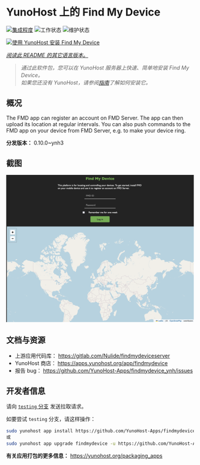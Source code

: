 <!--
注意：此 README 由 <https://github.com/YunoHost/apps/tree/master/tools/readme_generator> 自动生成
请勿手动编辑。
-->

# YunoHost 上的 Find My Device

[![集成程度](https://apps.yunohost.org/badge/integration/findmydevice)](https://ci-apps.yunohost.org/ci/apps/findmydevice/)
![工作状态](https://apps.yunohost.org/badge/state/findmydevice)
![维护状态](https://apps.yunohost.org/badge/maintained/findmydevice)

[![使用 YunoHost 安装 Find My Device](https://install-app.yunohost.org/install-with-yunohost.svg)](https://install-app.yunohost.org/?app=findmydevice)

*[阅读此 README 的其它语言版本。](./ALL_README.md)*

> *通过此软件包，您可以在 YunoHost 服务器上快速、简单地安装 Find My Device。*  
> *如果您还没有 YunoHost，请参阅[指南](https://yunohost.org/install)了解如何安装它。*

## 概况

The FMD app can register an account on FMD Server. The app can then upload its location at regular intervals.
You can also push commands to the FMD app on your device from FMD Server, e.g. to make your device ring.

**分发版本：** 0.10.0~ynh3

## 截图

![Find My Device 的截图](./doc/screenshots/screenshot.png)

## 文档与资源

- 上游应用代码库： <https://gitlab.com/Nulide/findmydeviceserver>
- YunoHost 商店： <https://apps.yunohost.org/app/findmydevice>
- 报告 bug： <https://github.com/YunoHost-Apps/findmydevice_ynh/issues>

## 开发者信息

请向 [`testing` 分支](https://github.com/YunoHost-Apps/findmydevice_ynh/tree/testing) 发送拉取请求。

如要尝试 `testing` 分支，请这样操作：

```bash
sudo yunohost app install https://github.com/YunoHost-Apps/findmydevice_ynh/tree/testing --debug
或
sudo yunohost app upgrade findmydevice -u https://github.com/YunoHost-Apps/findmydevice_ynh/tree/testing --debug
```

**有关应用打包的更多信息：** <https://yunohost.org/packaging_apps>
